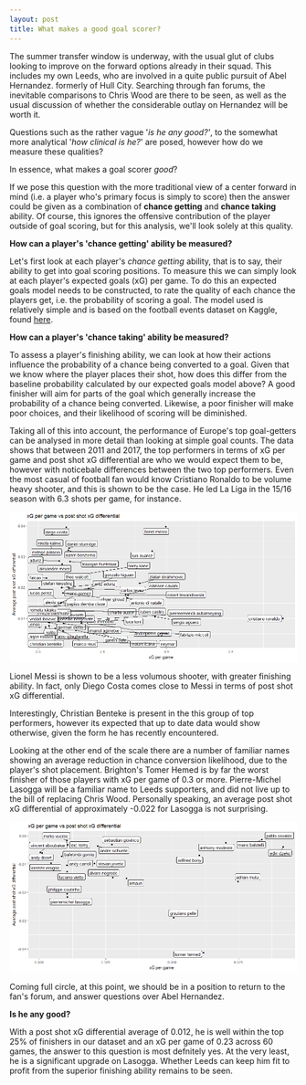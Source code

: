```yaml
---
layout: post
title: What makes a good goal scorer?
---
```


The summer transfer window is underway, with the usual glut of clubs looking to improve on the forward options already in their squad. 
This includes my own Leeds, who are involved in a quite public pursuit of Abel Hernandez. formerly of Hull City. Searching  through fan
forums, the inevitable comparisons to Chris Wood are there to be seen, as well as the usual discussion of whether the considerable outlay on Hernandez will be worth it.

Questions such as the rather vague '*is he any good?'*, to the somewhat more analytical '*how clinical is he?*' are posed, however how do we measure these qualities?

In essence, what makes a goal scorer *good*?

If we pose this question with the more traditional view of a center forward in mind (i.e. a player who's primary focus is simply to score) then the answer could be given as a combination of **chance getting**  and **chance taking** ability. Of course, this ignores the offensive contribution of the player outside of goal scoring, but for this analysis, we'll look solely at this quality.

**How can a player's 'chance getting' ability be measured?**

Let's first look at each player's *chance getting* ability, that is to say, their ability to get into goal scoring positions. To measure this we can simply look at each player's expected goals (xG) per game. To do this an expected goals model needs to be constructed, to rate the quality of each chance the players get, i.e. the probability of scoring a goal. The model used is relatively simple and is based on the football events dataset on Kaggle, found [here](https://www.kaggle.com/secareanualin/football-events).

**How can a player's 'chance taking' ability be measured?**

To assess a player's finishing ability, we can look at how their actions influence the probability of a chance being converted to a goal. Given that we know where the player places their shot, how does this differ from the baseline probability calculated by our expected goals model above? A good finisher will aim for parts of the goal which generally increase the probability of a chance being converted. Likewise, a poor finisher will make poor choices, and their likelihood of scoring will be diminished.


Taking all of this into account, the performance of Europe's top goal-getters can be analysed in more detail than looking at simple goal counts. The data shows that between 2011 and 2017, the top performers in terms of xG per game and post shot xG differential are who we would expect them to be, however with noticebale differences between the two top performers. Even the most casual of football fan would know Cristiano Ronaldo to be volume heavy shooter, and this is shown to be the case. He led La Liga in the 15/16 season with 6.3 shots per game, for instance.

![Img1](/images/xg_finishers.png "graph")

Lionel Messi is shown to be a less volumous shooter, with greater finishing ability. In fact, only Diego Costa comes close to Messi in terms of post shot xG differential.

Interestingly, Christian Benteke is present in the this group of top performers, however its expected that up to date data would show otherwise, given the form he has recently encountered.

Looking at the other end of the scale there are a number of familiar names showing an average reduction in chance conversion likelihood, due to the player's shot placement. Brighton's Tomer Hemed is by far the worst finisher of those players with xG per game of 0.3 or more. Pierre-Michel Lasogga will be a familiar name to Leeds supporters, and did not live up to the bill of replacing Chris Wood. Personally speaking, an average post shot xG differential of approximately -0.022 for Lasogga is not surprising. 

![Img2](/images/xg_poor_finishers.png "graph")

Coming full circle, at this point, we should be in a position to return to the fan's forum, and answer questions over Abel Hernandez. 

**Is he any good?**

With a post shot xG differential average of 0.012, he is well within the top 25% of finishers in our dataset and an xG per game of 0.23 across 60 games, the answer to this question is most defnitely yes. At the very least, he is a significant upgrade on Lasogga. Whether Leeds can keep him fit to profit from the superior finishing ability remains to be seen.
